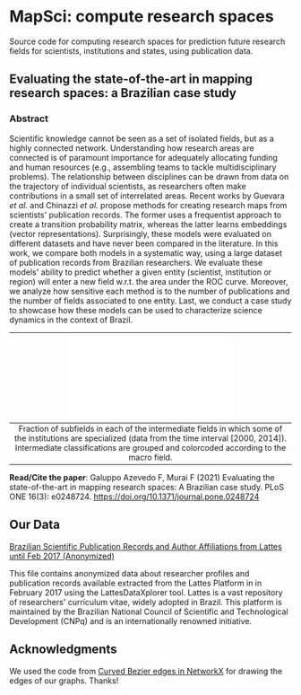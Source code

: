 # MapSci: compute research spaces
Source code for computing research spaces for prediction future research fields for scientists, institutions and states, using publication data.

## Evaluating the state-of-the-art in mapping research spaces: a Brazilian case study

### Abstract

Scientific knowledge cannot be seen as a set of isolated fields, but as a highly connected network. Understanding how research areas are connected is of paramount importance for adequately allocating funding and human resources (e.g., assembling teams to tackle multidisciplinary problems). The relationship between disciplines can be drawn from data on the trajectory of individual scientists, as researchers often make contributions in a small set of interrelated areas. Recent works by Guevara *et al.* and Chinazzi *et al.* propose methods for creating research maps from scientists' publication records. The former uses a frequentist approach to create a transition probability matrix, whereas the latter learns embeddings (vector representations). Surprisingly, these models were evaluated on different datasets and have never been compared in the literature. In this work, we compare both models in a systematic way, using a large dataset of publication records from Brazilian researchers. We evaluate these models' ability to predict whether a given entity (scientist, institution or region) will enter a new field w.r.t. the area under the ROC curve. Moreover, we analyze how sensitive each method is to the number of publications and the number of fields associated to one entity. Last, we conduct a case study to showcase how these models can be used to characterize science dynamics in the context of Brazil.

|![subfields](Figures/pdf/Fig4.pdf)|
|:-----:|
|Fraction of subfields in each of the intermediate fields in which some of the institutions are specialized (data from the time interval [2000, 2014]). Intermediate classifications are grouped and colorcoded according to the macro field.|

**Read/Cite the paper**: Galuppo Azevedo F, Murai F (2021) Evaluating the state-of-the-art in mapping research spaces: A Brazilian case study. PLoS ONE 16(3): e0248724. https://doi.org/10.1371/journal.pone.0248724

## Our Data

[Brazilian Scientific Publication Records and Author Affiliations from Lattes until Feb 2017 (Anonymized)](https://zenodo.org/record/4288583)

This file contains anonymized data about researcher profiles and publication records available extracted from the Lattes Platform in in February 2017 using the LattesDataXplorer tool. Lattes is a vast repository of researchers' curriculum vitae, widely adopted in Brazil. This platform is maintained by the Brazilian National Council of Scientific and Technological Development (CNPq) and is an internationally renowned initiative.

## Acknowledgments

We used the code from [Curved Bezier edges in NetworkX](https://github.com/beyondbeneath/bezier-curved-edges-networkx) for drawing the edges of our graphs. Thanks!
